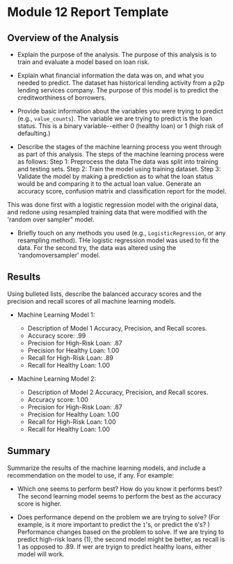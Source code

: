 # Module 12 Report Template

## Overview of the Analysis

* Explain the purpose of the analysis.
The purpose of this analysis is to train and evaluate a model based on loan risk. 

* Explain what financial information the data was on, and what you needed to predict.
The dataset has historical lending activity from a p2p lending services company. The purpose of this model is to predict the creditworthiness of borrowers. 

* Provide basic information about the variables you were trying to predict (e.g., `value_counts`).
The variable we are trying to predict is the loan status. This is a binary variable--either 0 (healthy loan) or 1 (high risk of defaulting.)

* Describe the stages of the machine learning process you went through as part of this analysis.
The steps of the machine learning process were as follows:
Step 1: Preprocess the data
The data was split into training and testing sets. 
Step 2: Train the model using training dataset. 
Step 3: Validate the model by making a prediction as to what the loan status would be and comparing it to the actual loan value. Generate an accuracy score, confusion matrix and classification report for the model. 

This was done first with a logistic regression model with the original data, and redone using resampled training data that were modified with the 'random over sampler" model. 

* Briefly touch on any methods you used (e.g., `LogisticRegression`, or any resampling method).
THe logistic regression model was used to fit the data. For the second try, the data was altered using the 'randomoversampler' model. 

## Results

Using bulleted lists, describe the balanced accuracy scores and the precision and recall scores of all machine learning models.

* Machine Learning Model 1:
  * Description of Model 1 Accuracy, Precision, and Recall scores.
  * Accuracy score: .99
  * Precision for High-Risk Loan: .87
  * Precision for Healthy Loan: 1.00
  * Recall for High-Risk Loan: .89
  * Recall for Healthy Loan: 1.00
 
* Machine Learning Model 2:
  * Description of Model 2 Accuracy, Precision, and Recall scores.
  * Accuracy score: 1.00
  * Precision for High-Risk Loan: .87
  * Precision for Healthy Loan: 1.00
  * Recall for High-Risk Loan: 1.00
  * Recall for Healthy Loan: 1.00  


## Summary

Summarize the results of the machine learning models, and include a recommendation on the model to use, if any. For example:
* Which one seems to perform best? How do you know it performs best?
The second learning model seems to perform the best as the accuracy score is higher. 

* Does performance depend on the problem we are trying to solve? (For example, is it more important to predict the `1`'s, or predict the `0`'s? )
Performance changes based on the problem to solve. If we are trying to predict high-risk loans (1), the second model might be better, as recall is 1 as opposed to .89. If wer are tryign to predict healthy loans, either model will work. 

